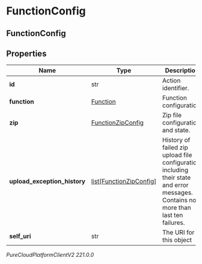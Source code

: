 # FunctionConfig

## FunctionConfig

## Properties

|Name | Type | Description | Notes|
|------------ | ------------- | ------------- | -------------|
| **id** | str | Action identifier. | [optional] |
| **function** | [Function](Function) | Function configuration. | [optional] |
| **zip** | [FunctionZipConfig](FunctionZipConfig) | Zip file configuration and state. | [optional] |
| **upload_exception_history** | [list[FunctionZipConfig]](FunctionZipConfig) | History of failed zip upload file configuration including their state and error messages. Contains no more than last ten failures. | [optional] |
| **self_uri** | str | The URI for this object | [optional] |



_PureCloudPlatformClientV2 221.0.0_
